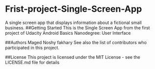 # Frist-project-Single-Screen-App
A single screen app that displays information about a fictional small business. 
##Getting Started
This is the Single Screen App from the first project of Udacity Android Basics Nanodegree: User Interface


##Authors
Maged Noshy fakhary
See also the list of contributors who participated in this project.

##License
This project is licensed under the MIT License - see the LICENSE.md file for details

